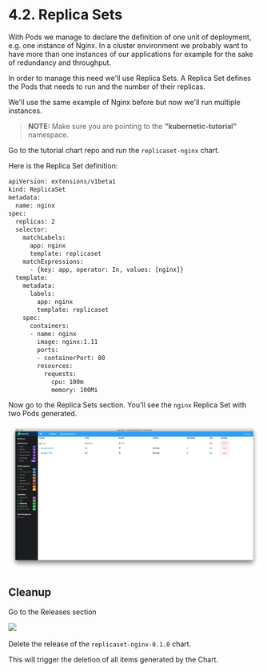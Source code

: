 # 4.2. Replica Sets

With Pods we manage to declare the definition of one unit of deployment, e.g. one instance of Nginx. In a cluster environment we probably want to have more than one instances of our applications for example for the sake of redundancy and throughput.

In order to manage this need we'll use Replica Sets. A Replica Set defines the Pods that needs to run and the number of their replicas.

We'll use the same example of Nginx before but now we'll run multiple instances.

> **NOTE:** Make sure you are pointing to the **"kubernetic-tutorial"** namespace.

Go to the tutorial chart repo and run the `replicaset-nginx` chart.

Here is the Replica Set definition:

```text
apiVersion: extensions/v1beta1
kind: ReplicaSet
metadata:
  name: nginx
spec:
  replicas: 2
  selector:
    matchLabels:
      app: nginx
      template: replicaset
    matchExpressions:
      - {key: app, operator: In, values: [nginx]}
  template:
    metadata:
      labels:
        app: nginx
        template: replicaset
    spec:
      containers:
      - name: nginx
        image: nginx:1.11
        ports:
        - containerPort: 80
        resources:
          requests:
            cpu: 100m
            memory: 100Mi
```

Now go to the Replica Sets section. You'll see the `nginx` Replica Set with two Pods generated.

![](../.gitbook/assets/replicaset.png)

## Cleanup

Go to the Releases section

![](https://github.com/harbur/kubernetic/tree/f5b45f12ac821d41c1888e4c922f0fe1516e0ca5/assets/cleanup-replicaset.png)

Delete the release of the `replicaset-nginx-0.1.0` chart.

This will trigger the deletion of all items generated by the Chart.

